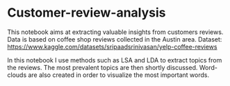 # Customer-review-analysis

This notebook aims at extracting valuable insights from customers reviews. Data is based on coffee shop reviews collected in the Austin area.
Dataset: https://www.kaggle.com/datasets/sripaadsrinivasan/yelp-coffee-reviews

In this notebook I use methods such as LSA and LDA to extract topics from the reviews. The most prevalent topics are then shortly discussed.
Word-clouds are also created in order to visualize the most important words.
